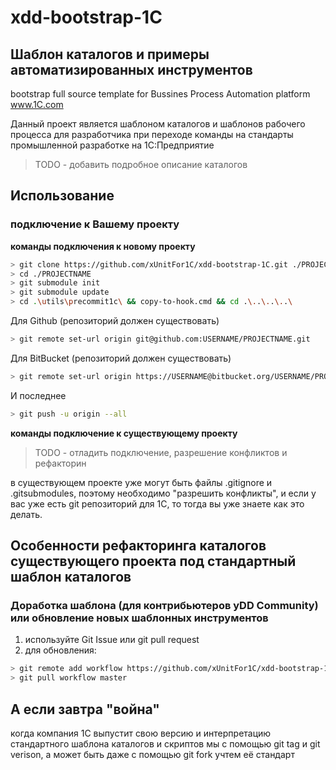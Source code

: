 xdd-bootstrap-1C
======

Шаблон каталогов и примеры автоматизированных инструментов
------

bootstrap full source template for Bussines Process Automation platform www.1C.com

Данный проект является шаблоном каталогов и шаблонов рабочего процесса для разработчика при переходе команды на стандарты промышленной разработке на 1С:Предприятие

> TODO - добавить подробное описание каталогов

Использование
------

### подключение к Вашему проекту 

**команды подключения к новому проекту**

```sh
> git clone https://github.com/xUnitFor1C/xdd-bootstrap-1C.git ./PROJECTNAME
> cd ./PROJECTNAME
> git submodule init
> git submodule update
> cd .\utils\precommit1c\ && copy-to-hook.cmd && cd .\..\..\..\
```

Для Github (репозиторий должен существовать)

```sh
> git remote set-url origin git@github.com:USERNAME/PROJECTNAME.git
```

Для BitBucket (репозиторий должен существовать)	

```sh
> git remote set-url origin https://USERNAME@bitbucket.org/USERNAME/PROJECTNAME.git
```

И последнее

```sh
> git push -u origin --all
```

**команды подключение к существующему проекту**

> TODO - отладить подключение, разрешение конфликтов и рефакторин

в существующем проекте уже могут быть файлы .gitignore и .gitsubmodules, поэтому необходимо "разрешить конфликты", и если у вас уже есть git репозиторий для 1С, то тогда вы уже знаете как это делать. 


Особенности рефакторинга каталогов существующего проекта под стандартный шаблон каталогов
------

### Доработка шаблона (для контрибьютеров yDD Community) или обновление новых шаблонных инструментов

1. используйте Git Issue или git pull request
2. для обновления: 

```sh
> git remote add workflow https://github.com/xUnitFor1C/xdd-bootstrap-1C.git
> git pull workflow master 
```

А если завтра "война"
------

когда компания 1С выпустит свою версию и интерпретацию стандартного шаблона каталогов и скриптов мы с помощью git tag и git verison, а может быть даже с помощью git fork учтем её стандарт
